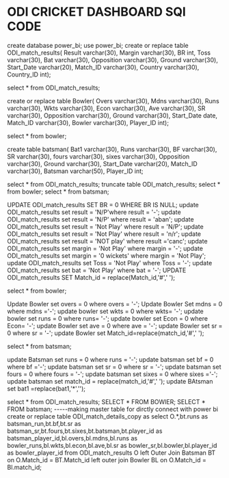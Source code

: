 # ODI CRICKET DASHBOARD SQl CODE 
create database power_bi;
use power_bi;
create or replace table ODI_match_results(
Result varchar(30),
Margin varchar(30),
BR int,
Toss varchar(30),
Bat varchar(30),
Opposition varchar(30),
Ground varchar(30),
Start_Date varchar(20),
Match_ID varchar(30),
Country varchar(30),
Country_ID int);

select * from ODI_match_results;

create or replace table Bowler(
Overs varchar(30),
Mdns varchar(30),
Runs varchar(30),
Wkts varchar(30),
Econ varchar(30),
Ave varchar(30),
SR varchar(30),
Opposition varchar(30),
Ground varchar(30),
Start_Date date,
Match_ID varchar(30),
Bowler varchar(30),
Player_ID int);

select * from bowler;

create table batsman(
Bat1 varchar(30),
Runs varchar(30),
BF varchar(30),
SR varchar(30),
fours varchar(30),
sixes varchar(30),
Opposition varchar(30),
Ground varchar(30),
Start_Date varchar(20),
Match_ID varchar(30),
Batsman varchar(50),
Player_ID int;

select * from ODI_match_results; truncate table ODI_match_results;
select * from bowler;
select * from batsman;

UPDATE ODI_match_results SET BR = 0 WHERE BR IS NULL;
update ODI_match_results set result = 'N/P'where result = '-';
update ODI_match_results set result = 'N/P' where result = 'aban';
update ODI_match_results set result = 'Not Play' where result = 'N/P';
update ODI_match_results set result = 'Not Play' where result = 'n/r';
update ODI_match_results set result = 'NOT play'  where result ='canc';
update ODI_match_results set margin = 'Not Play' where margin = '-';
update ODI_match_results set margin = '0 wickets' where margin = 'Not Play';
update ODI_match_results set Toss = 'Not Play' where Toss = '-';
update ODI_match_results set bat = 'Not Play' where bat = '-';
UPDATE ODI_match_results
SET Match_id = replace(Match_id,'#',' ');


select * from bowler;
  
Update Bowler set overs = 0 where overs = '-';
Update Bowler Set mdns = 0 where mdns ='-';
update bowler set wkts = 0 where wkts= '-';
update bowler set runs = 0 where runs= '-';
update bowler set Econ = 0 where Econ= '-'; 
update Bowler set ave = 0 where ave = '-';
update Bowler set sr = 0 where sr = '-';
update Bowler set Match_id=replace(match_id,'#',' ');
  
  
select * from batsman;
  
update Batsman set runs = 0 where runs = '-';
update batsman set bf = 0 where bf ='-';
update batsman set sr = 0 where sr = '-';
update batsman set fours = 0 where fours = '-';
update batsman set sixes = 0 where sixes ='-';
update batsman set match_id = replace(match_id,'#',' ');
update BAtsman set bat1 =replace(bat1,'*','');
  
select * from ODI_match_results;
SELECT * FROM BOWlER;
SELECT * FROM batsman;
-----making master table for dirctly connect with power bi
create or replace table ODI_match_details_copy as
select O.*,bt.runs as batsman_run,bt.bf,bt.sr as batsman_sr,bt.fours,bt.sixes,bt.batsman,bt.player_id as batsman_player_id,bl.overs,bl.mdns,bl.runs as bowler_runs,bl.wkts,bl.econ,bl.ave,bl.sr as bowler_sr,bl.bowler,bl.player_id as bowler_player_id from ODI_match_results O
left Outer Join Batsman BT on O.Match_id = BT.Match_id
left outer join Bowler BL on O.Match_id = Bl.match_id;
